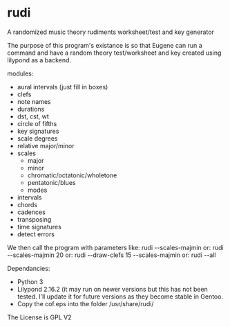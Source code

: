 rudi
====

A randomized music theory rudiments worksheet/test and key generator

The purpose of this program's existance is so that
Eugene can run a command and have a random theory
test/worksheet and key created using lilypond as a backend.

modules:
  * aural intervals (just fill in boxes)
  * clefs
  * note names
  * durations
  * dst, cst, wt
  * circle of fifths
  * key signatures
  * scale degrees
  * relative major/minor
  * scales
    * major
    * minor
    * chromatic/octatonic/wholetone
    * pentatonic/blues
    * modes
  * intervals
  * chords
  * cadences
  * transposing
  * time signatures
  * detect errors

We then call the program with parameters like:
rudi --scales-majmin
or:
rudi --scales-majmin 20
or:
rudi --draw-clefs 15 --scales-majmin
or:
rudi --all

Dependancies:
 * Python 3
 * Lilypond 2.16.2 (it may run on newer versions
    but this has not been tested. I'll update it
    for future versions as they become stable in
    Gentoo.
 * Copy the cof.eps into the folder /usr/share/rudi/

The License is GPL V2
